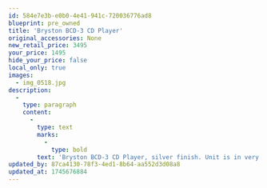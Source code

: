 ```yaml
---
id: 584e7e3b-e0b0-4e41-941c-720036776ad8
blueprint: pre_owned
title: 'Bryston BCD-3 CD Player'
original_accessories: None
new_retail_price: 3495
your_price: 1495
hide_your_price: false
local_only: true
images:
  - img_0518.jpg
description:
  -
    type: paragraph
    content:
      -
        type: text
        marks:
          -
            type: bold
        text: 'Bryston BCD-3 CD Player, silver finish. Unit is in very good physical and functional condition - no original box and packing. Remote control was optional and not included, but can be purchased separately. Unit sold as new for $3,500.00'
updated_by: 87ca4130-78f3-4ed1-8b64-aa552d3d08a8
updated_at: 1745676884
---
```

